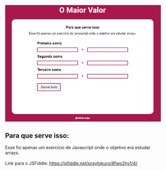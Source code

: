<img src="image.png" />

## Para que serve isso:<br />

Esse foi apenas um exercício de Javascript onde o objetivo era estudar arrays.<br /><br />
Link para o JSFiddle: https://jsfiddle.net/praytokuro/8fwo2hy1/4/
